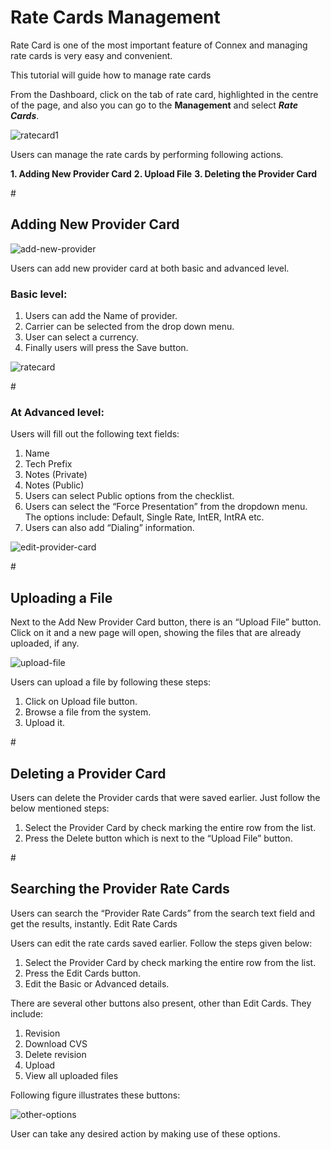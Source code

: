 <h1>Rate Cards Management</h1>

Rate Card is one of the most important feature of Connex and managing rate cards is very easy and convenient.

This tutorial will guide how to manage rate cards

From the Dashboard, click on the tab of rate card, highlighted in the centre of the page, and also you can go to the <b>Management</b> and select <b><i>Rate Cards</i></b>.

<img src="https://raw.githubusercontent.com/digipigeon/connexcs-user-docs/master/img/ratecard-dashboard-new.png" alt="ratecard1"/>

Users can manage the rate cards by performing following actions.

<b>1.	Adding New Provider Card</b>
<b>2.	Upload File</b>
<b>3.	Deleting the Provider Card</b>

#<h2>Adding New Provider Card</h2>

<img src="https://raw.githubusercontent.com/digipigeon/connexcs-user-docs/master/img/add-new-provider.png" alt="add-new-provider"/>

Users can add new provider card at both basic and advanced level. 

<h3>Basic level:</h3>

1. Users can add the Name of provider.
2. Carrier can be selected from the drop down menu.
3. User can select a currency.
4. Finally users will press the Save button. 

<img src="https://raw.githubusercontent.com/digipigeon/connexcs-user-docs/master/img/ratecard.png" alt="ratecard"/>

#<h3>At Advanced level:</h3>

Users will fill out the following text fields:

1. Name
2. Tech Prefix
3. Notes (Private)
4. Notes (Public)
5. Users can select Public options from the checklist.
6. Users can select the “Force Presentation” from the dropdown menu. The options include: Default, Single Rate, IntER, IntRA etc.
7. Users can also add “Dialing” information.

<img src="https://raw.githubusercontent.com/digipigeon/connexcs-user-docs/master/img/edit-provider-card.png" alt="edit-provider-card"/>

#<h2>Uploading a File</h2>

Next to the Add New Provider Card button, there is an “Upload File” button. Click on it and a new page will open, showing the files that are already uploaded, if any.

<img src="https://raw.githubusercontent.com/digipigeon/connexcs-user-docs/master/img/upload-file.png" alt="upload-file"/>

Users can upload a file by following these steps:
1.	Click on Upload file button. 
2.	Browse a file from the system. 
3.	Upload it.

#<h2>Deleting a Provider Card</h2>

Users can delete the Provider cards that were saved earlier. Just follow the below mentioned steps:

1.	Select the Provider Card by check marking the entire row from the list.
2.	Press the Delete button which is next to the “Upload File” button.

#<h2>Searching the Provider Rate Cards</h2>

Users can search the “Provider Rate Cards” from the search text field and get the results, instantly. 
Edit Rate Cards

Users can edit the rate cards saved earlier.  Follow the steps given below:

1.	Select the Provider Card by check marking the entire row from the list.
2.	Press the Edit Cards button.
3.	Edit the Basic or Advanced details.

There are several other buttons also present, other than Edit Cards. They include:

1. Revision
2. Download CVS 
3. Delete revision
4. Upload
5. View all uploaded files

Following figure illustrates these buttons:

<img src="https://raw.githubusercontent.com/digipigeon/connexcs-user-docs/master/img/other-options.png" alt="other-options"/>

User can take any desired action by making use of these options.

